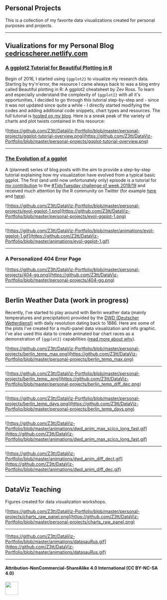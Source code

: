 ## Personal Projects
This is a collection of my favorite data visualizations created for personal purposes and projects.

***

## Viualizations for my Personal Blog [cedricscherer.netlify.com](www.cedricscherer.netlify.com)

### [A ggplot2 Tutorial for Beautiful Plotting in R](https://cedricscherer.netlify.com/2019/08/05/a-ggplot2-tutorial-for-beautiful-plotting-in-r/)
Begin of 2016, I started using `{ggplot2}` to visualize my research data. Starting by try'n'error, the resource I came always back to was a blog entry called Beautiful plotting in R: A ggplot2 cheatsheet by Zev Ross. To learn and especially understand the complexity of `{ggplot2}` with all it's opportunities, I decided to go through this tutorial step-by-step and - since it was not updated since quite a while - I directly started modifying the codes and adding additional code snippets, chart types and resources. The full tutorial is [hosted on my blog](www.cedricscherer.netlify.com). Here is a sneak peak of the variety of charts and plot twists contained in this resource:

![https://github.com/Z3tt/DataViz-Portfolio/blob/master/personal-projects/ggplot-tutorial-overview.png](https://github.com/Z3tt/DataViz-Portfolio/blob/master/personal-projects/ggplot-tutorial-overview.png)

***

### [The Evolution of a ggplot](https://cedricscherer.netlify.com/2019/05/17/the-evolution-of-a-ggplot-ep.-1/)
A (planned) series of blog posts with the aim to provide a step-by-step tutorial explaining how my visualization have evolved from a typical basic ggplot.
The first (and until now unfortunately only) episode is a tutorial for [my contribution](https://github.com/Z3tt/TidyTuesday/tree/master/plots/2019_19) to the [#TidyTuesday challenge of week 2019/19](https://github.com/rfordatascience/tidytuesday/tree/master/data/2019/2019-05-07) and received much attention by the R community on Twitter (for example [here](https://twitter.com/CedScherer/status/1129453356756492293) and [here](https://twitter.com/robinson_es/status/1158792970042269696)).

![https://github.com/Z3tt/DataViz-Portfolio/blob/master/personal-projects/evol-ggplot-1.png](https://github.com/Z3tt/DataViz-Portfolio/blob/master/personal-projects/evol-ggplot-1.png)

***

![https://github.com/Z3tt/DataViz-Portfolio/blob/master/animations/evol-ggplot-1.gif](https://github.com/Z3tt/DataViz-Portfolio/blob/master/animations/evol-ggplot-1.gif)

***

### A Personalized 404 Error Page
![https://github.com/Z3tt/DataViz-Portfolio/blob/master/personal-projects/404-gg.png](https://github.com/Z3tt/DataViz-Portfolio/blob/master/personal-projects/404-gg.png)

***

## Berlin Weather Data (work in progress)
Recently, I've started to play around with Berlin weather data (mainly temperatures and precipitation) provided by the [DWD (Deutscher Wetterdienst)](https://www.dwd.de/DE/leistungen/klimadatendeutschland/klarchivtagmonat.html) with daily resolution dating back to 1886. Here are some of the plots I've created for a multi-panel data visualization and info graphic. I've also used this data to create animated bar chart races as a demonstration of `{ggplot2}` capabilities ([read more about why](https://cedricscherer.netlify.com/2019/09/17/bar-chart-race-temperatures-berlin/)).

![https://github.com/Z3tt/DataViz-Portfolio/blob/master/personal-projects/berlin_temp_max.png](https://github.com/Z3tt/DataViz-Portfolio/blob/master/personal-projects/berlin_temp_max.png)

***

![https://github.com/Z3tt/DataViz-Portfolio/blob/master/personal-projects/berlin_temp_.png](https://github.com/Z3tt/DataViz-Portfolio/blob/master/personal-projects/berlin_temp_diff_dec.png)

***

![https://github.com/Z3tt/DataViz-Portfolio/blob/master/personal-projects/berlin_temp_days.png](https://github.com/Z3tt/DataViz-Portfolio/blob/master/personal-projects/berlin_temp_days.png)

***

![https://github.com/Z3tt/DataViz-Portfolio/blob/master/animations/dwd_anim_max_scico_long_fast.gif](https://github.com/Z3tt/DataViz-Portfolio/blob/master/animations/dwd_anim_max_scico_long_fast.gif)

***

![https://github.com/Z3tt/DataViz-Portfolio/blob/master/animations/dwd_anim_diff_dect.gif](https://github.com/Z3tt/DataViz-Portfolio/blob/master/animations/dwd_anim_diff_dec.gif)

***

## DataViz Teaching
Figures created for data visualization workshops.

![https://github.com/Z3tt/DataViz-Portfolio/blob/master/personal-projects/charts_raw_panel.png](https://github.com/Z3tt/DataViz-Portfolio/blob/master/personal-projects/charts_raw_panel.png)

***

![https://github.com/Z3tt/DataViz-Portfolio/blob/master/animations/datasauRus.gif](https://github.com/Z3tt/DataViz-Portfolio/blob/master/animations/datasauRus.gif)

***

#### Attribution-NonCommercial-ShareAlike 4.0 International (CC BY-NC-SA 4.0)
<div style="width:300px; height:200px">
<img src=https://camo.githubusercontent.com/00f7814990f36f84c5ea74cba887385d8a2f36be/68747470733a2f2f646f63732e636c6f7564706f7373652e636f6d2f696d616765732f63632d62792d6e632d73612e706e67 alt="" height="42">
</div>
